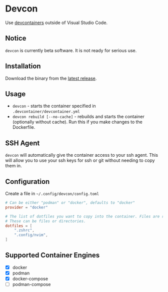 # Devcon

Use [devcontainers](https://code.visualstudio.com/docs/remote/containers) outside of Visual Studio Code.

## Notice

`devcon` is currently beta software. It is not ready for serious use.

## Installation

Download the binary from the [latest release](https://github.com/guitsaru/devcon/releases).

## Usage

* `devcon` - starts the container specified in `.devcontainer/devcontainer.yml`
* `devcon rebuild [--no-cache]` - rebuilds and starts the container (optionally without cache). Run this if you make changes to the Dockerfile.

## SSH Agent

`devcon` will automatically give the container access to your ssh agent. This will allow you to use your ssh keys for ssh or git without needing to copy them in.

## Configuration

Create a file in `~/.config/devcon/config.toml`

```toml
# Can be either "podman" or "docker", defaults to "docker"
provider = "docker"

# The list of dotfiles you want to copy into the container. Files are relative to your how directory.
# These can be files or directories.
dotfiles = [
	".zshrc",
	".config/nvim",
]
```

## Supported Container Engines

- [x] docker
- [x] podman
- [x] docker-compose
- [ ] podman-compose
